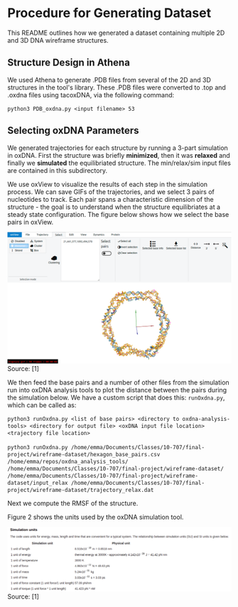 # Procedure for Generating Dataset

This README outlines how we generated a dataset containing multiple 2D and 3D DNA wireframe structures.

## Structure Design in Athena
We used Athena to generate .PDB files from several of the 2D and 3D structures in the tool's library. These .PDB files were converted to .top and .oxdna files using tacoxDNA, via the following command:

```
python3 PDB_oxdna.py <input filename> 53 
```

## Selecting oxDNA Parameters
We generated trajectories for each structure by running a 3-part simulation in oxDNA. First the structure was briefly **minimized**, then it was **relaxed** and finally we **simulated** the equilibriated structure. The min/relax/sim input files are contained in this subdirectory.

We use oxView to visualize the results of each step in the simulation process. We can save GIFs of the trajectories, and we select 3 pairs of nucleotides to track. Each pair spans a characteristic dimension of the structure - the goal is to understand when the structure equilibriates at a steady state configuration. The figure below shows how we select the base pairs in oxView. 

![Fig 1](https://github.com/sassafras13/gnn-dna-sim/blob/4d984f52a9ade5b7848ab336a1a0f8402204860b/src/dataset-generation/oxdna-bp-selection.png "Figure 1")     
Source: [1]  

We then feed the base pairs and a number of other files from the simulation run into oxDNA analysis tools to plot the distance between the pairs during the simulation below. We have a custom script that does this: ```runOxdna.py```, which can be called as:

```
python3 runOxdna.py <list of base pairs> <directory to oxdna-analysis-tools> <directory for output file> <oxDNA input file location> <trajectory file location>

python3 runOxdna.py /home/emma/Documents/Classes/10-707/final-project/wireframe-dataset/hexagon_base_pairs.csv /home/emma/repos/oxdna_analysis_tools/ /home/emma/Documents/Classes/10-707/final-project/wireframe-dataset/ /home/emma/Documents/Classes/10-707/final-project/wireframe-dataset/input_relax /home/emma/Documents/Classes/10-707/final-project/wireframe-dataset/trajectory_relax.dat
```

Next we compute the RMSF of the structure. 


Figure 2 shows the units used by the oxDNA simulation tool.

![Fig 2](https://github.com/sassafras13/gnn-dna-sim/blob/1c3de8192561159d4b1c9157ed3358d4f481899c/src/dataset-generation/oxdna-units.png "Figure 2")     
Source: [1]  
